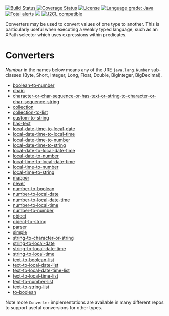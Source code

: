 [![Build Status](https://github.com/mP1/walkingkooka-convert/actions/workflows/build.yaml/badge.svg)](https://github.com/mP1/walkingkooka-convert/actions/workflows/build.yaml/badge.svg)
[![Coverage Status](https://coveralls.io/repos/github/mP1/walkingkooka-convert/badge.svg?branch=master)](https://coveralls.io/github/mP1/walkingkooka-convert?branch=master)
[![License](https://img.shields.io/badge/License-Apache%202.0-blue.svg)](https://opensource.org/licenses/Apache-2.0)
[![Language grade: Java](https://img.shields.io/lgtm/grade/java/g/mP1/walkingkooka-convert.svg?logo=lgtm&logoWidth=18)](https://lgtm.com/projects/g/mP1/walkingkooka-convert/context:java)
[![Total alerts](https://img.shields.io/lgtm/alerts/g/mP1/walkingkooka-convert.svg?logo=lgtm&logoWidth=18)](https://lgtm.com/projects/g/mP1/walkingkooka-convert/alerts/)
![](https://tokei.rs/b1/github/mP1/walkingkooka-convert)
[![J2CL compatible](https://img.shields.io/badge/J2CL-compatible-brightgreen.svg)](https://github.com/mP1/j2cl-central)

Converters may be used to convert values of one type to another. This is particularly useful when executing a weakly typed language, such as an XPath selector which uses expressions within predicates.

# Converters

*Number* in the names below means any of the JRE `java.lang.Number` sub-classes (Byte, Short, Integer, Long, Float, Double, BigInteger, BigDecimal).

- [boolean-to-number](https://github.com/mP1/walkingkooka-convert/blob/master/src/main/java/walkingkooka/convert/ConverterBooleanToNumber.java)
- [chain](https://github.com/mP1/walkingkooka-convert/blob/master/src/main/java/walkingkooka/convert/ConverterChain.java)
- [character-or-char-sequence-or-has-text-or-string-to-character-or-char-sequence-string](https://github.com/mP1/walkingkooka-convert/blob/master/src/main/java/walkingkooka/convert/ConverterCharacterOrCharSequenceOrHasTextOrStringToCharacterOrCharSequenceOrString.java)
- [collection](https://github.com/mP1/walkingkooka-convert/blob/master/src/main/java/walkingkooka/convert/ConverterCollection.java)
- [collection-to-list](https://github.com/mP1/walkingkooka-convert/blob/master/src/main/java/walkingkooka/convert/ConverterCollectionToList.java)
- [custom-to-string](https://github.com/mP1/walkingkooka-convert/blob/master/src/main/java/walkingkooka/convert/ConverterCustomToString.java)
- [has-text](https://github.com/mP1/walkingkooka-convert/blob/master/src/main/java/walkingkooka/convert/ConverterHasText.java)
- [local-date-time-to-local-date](https://github.com/mP1/walkingkooka-convert/blob/master/src/main/java/walkingkooka/convert/ConverterTemporalLocalDateTimeToLocalDate.java)
- [local-date-time-to-local-time](https://github.com/mP1/walkingkooka-convert/blob/master/src/main/java/walkingkooka/convert/ConverterTemporalLocalDateTimeToLocalTime.java)
- [local-date-time-to-number](https://github.com/mP1/walkingkooka-convert/blob/master/src/main/java/walkingkooka/convert/ConverterTemporalLocalDateTimeToNumber.java)
- [local-date-time-to-string](https://github.com/mP1/walkingkooka-convert/blob/master/src/main/java/walkingkooka/convert/ConverterDateTimeFormatterLocalDateTimeToStringDateTimeFormatter.java)
- [local-date-to-local-date-time](https://github.com/mP1/walkingkooka-convert/blob/master/src/main/java/walkingkooka/convert/ConverterTemporalLocalDateToLocalDateTime.java)
- [local-date-to-number](https://github.com/mP1/walkingkooka-convert/blob/master/src/main/java/walkingkooka/convert/ConverterTemporalLocalDateToNumber.java)
- [local-time-to-local-date-time](https://github.com/mP1/walkingkooka-convert/blob/master/src/main/java/walkingkooka/convert/ConverterLocalTimeToLocalDateTime.java)
- [local-time-to-number](https://github.com/mP1/walkingkooka-convert/blob/master/src/main/java/walkingkooka/convert/ConverterLocalTimeToNumber.java)
- [local-time-to-string](https://github.com/mP1/walkingkooka-convert/blob/master/src/main/java/walkingkooka/convert/ConverterDateTimeFormatterLocalTimeToStringDateTimeFormatter.java)
- [mapper](https://github.com/mP1/walkingkooka-convert/blob/master/src/main/java/walkingkooka/convert/ConverterPredicatedMapper.java)
- [never](https://github.com/mP1/walkingkooka-convert/blob/master/src/main/java/walkingkooka/convert/ConverterNever.java)
- [number-to-boolean](https://github.com/mP1/walkingkooka-convert/blob/master/src/main/java/walkingkooka/convert/ConverterNumberToBoolean.java)
- [number-to-local-date](https://github.com/mP1/walkingkooka-convert/blob/master/src/main/java/walkingkooka/convert/ConverterNumberToLocalDate.java)
- [number-to-local-date-time](https://github.com/mP1/walkingkooka-convert/blob/master/src/main/java/walkingkooka/convert/ConverterNumberToLocalDateTime.java)
- [number-to-local-time](https://github.com/mP1/walkingkooka-convert/blob/master/src/main/java/walkingkooka/convert/ConverterNumberToLocalTime.java)
- [number-to-number](https://github.com/mP1/walkingkooka-convert/blob/master/src/main/java/walkingkooka/convert/ConverterNumberToNumber.java)
- [object](https://github.com/mP1/walkingkooka-convert/blob/master/src/main/java/walkingkooka/convert/ConverterToObject.java)
- [object-to-string](https://github.com/mP1/walkingkooka-convert/blob/master/src/main/java/walkingkooka/convert/ConverterObjectToString.java)
- [parser](https://github.com/mP1/walkingkooka-convert/blob/master/src/main/java/walkingkooka/convert/ConverterParser.java)
- [simple](https://github.com/mP1/walkingkooka-convert/blob/master/src/main/java/walkingkooka/convert/ConverterSimple.java)
- [string-to-character-or-string](https://github.com/mP1/walkingkooka-convert/blob/master/src/main/java/walkingkooka/convert/ConverterSimple.java)
- [string-to-local-date](https://github.com/mP1/walkingkooka-convert/blob/master/src/main/java/walkingkooka/convert/ConverterDateTimeFormatterStringToLocalTimeDateTimeFormatter.java)
- [string-to-local-date-time](https://github.com/mP1/walkingkooka-convert/blob/master/src/main/java/walkingkooka/convert/ConverterDateTimeFormatterStringToLocalDateTimeDateTimeFormatter.java)
- [string-to-local-time](https://github.com/mP1/walkingkooka-convert/blob/master/src/main/java/walkingkooka/convert/ConverterDateTimeFormatterStringToLocalTimeDateTimeFormatter.java)
- [text-to-boolean-list](https://github.com/mP1/walkingkooka-convert/blob/master/src/main/java/walkingkooka/convert/ConverterTextToListBooleanList.java)
- [text-to-local-date-list](https://github.com/mP1/walkingkooka-convert/blob/master/src/main/java/walkingkooka/convert/ConverterTextToListDateList.java)
- [text-to-local-date-time-list](https://github.com/mP1/walkingkooka-convert/blob/master/src/main/java/walkingkooka/convert/ConverterTextToListDateTimeList.java)
- [text-to-local-time-list](https://github.com/mP1/walkingkooka-convert/blob/master/src/main/java/walkingkooka/convert/ConverterTextToListTimeList.java)
- [text-to-number-list](https://github.com/mP1/walkingkooka-convert/blob/master/src/main/java/walkingkooka/convert/ConverterTextToListNumberList.java)
- [text-to-string-list](https://github.com/mP1/walkingkooka-convert/blob/master/src/main/java/walkingkooka/convert/ConverterTextToListStringList.java)
- [to-boolean](https://github.com/mP1/walkingkooka-convert/blob/master/src/main/java/walkingkooka/convert/ConverterToBoolean.java)

Note more `Converter` implementations are available in many different repos to support useful conversions for other types.